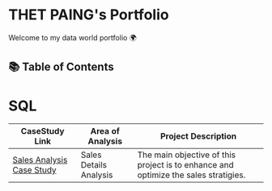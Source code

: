 # THET PAING's Portfolio

Welcome to my data world portfolio 🌍  

## 📚 Table of Contents

# SQL

| CaseStudy Link | Area of Analysis | Project Description | 
|---|---|---|
| [Sales Analysis Case Study](https://github.com/THETPAING10/Sales-Analysis)| Sales Details Analysis | The main objective of this project is to enhance and optimize the sales stratigies. |
